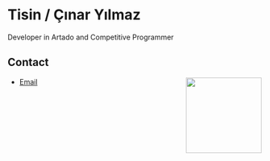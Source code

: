 # Tisin / Çınar Yılmaz
Developer in Artado and Competitive Programmer

## Contact
<img src="https://avatars.githubusercontent.com/u/79412062" align="right" width="150px" />

* [Email](mailto:cinaryilmaz.gnu@gmail.com)
